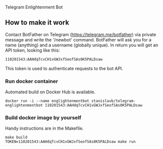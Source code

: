  Telegram Enlightenment Bot

## How to make it work
Contact BotFather on Telegram (https://telegram.me/botfather) via private message and write the '/newbot' command. BotFather will ask you for a name (anything) and a username (globally unique). In return you will get an API token, looking like this:

```
110201543:AAHdqTcvCH1vGWJxfSeofSAs0K5PALDsaw
```

This token is used to authenticate requests to the bot API.

### Run docker container
Automated build on Docker Hub is available.

```
docker run -i --name englightenmentbot stanislavb/telegram-englightenmentbot 110201543:AAHdqTcvCH1vGWJxfSeofSAs0K5PALDsaw
```

### Build docker image by yourself
Handy instructions are in the Makefile.

```
make build
TOKEN=110201543:AAHdqTcvCH1vGWJxfSeofSAs0K5PALDsaw make run
```
